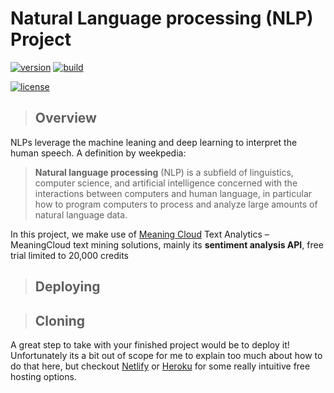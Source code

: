 # Natural Language processing (NLP) Project
[![version](https://img.shields.io/badge/version-v1.1.0-brightgreen)]() 
[![build](https://img.shields.io/badge/build-passing-brightgreen)]() 

[![license](https://img.shields.io/badge/licence-MIT-brightgreen)](https://opensource.org/licenses/MIT) 

> ## Overview 

NLPs leverage the machine leaning and deep learning to interpret the human speech. A definition by weekpedia:
> **Natural language processing** (NLP) is a subfield of linguistics, computer science, and artificial intelligence concerned with the interactions between computers and human language, in particular how to program computers to process and analyze large amounts of natural language data.

In this project, we make use of [Meaning Cloud](www.meaningcloud.com) Text Analytics – MeaningCloud text mining solutions, mainly its **sentiment analysis API**, free trial limited to 20,000 credits


> ## Deploying

>## Cloning


A great step to take with your finished project would be to deploy it! Unfortunately its a bit out of scope for me to explain too much about how to do that here, but checkout [Netlify](https://www.netlify.com/) or [Heroku](https://www.heroku.com/) for some really intuitive free hosting options.
